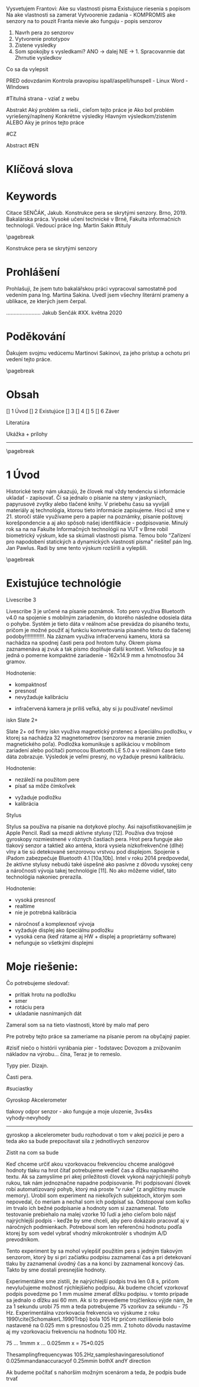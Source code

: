 Vysvetujem Frantovi:
Ake su vlastnosti pisma
Existujuce riesenia s popisom
Na ake vlastnosti sa zamerat
	Vytvoorenie zadania - KOMPROMIS
ake senzory na to pouzit
	Franta nievie ako funguju - popis senzorov
1. Navrh pera zo senzorov
2. Vytvorenie prototypov
3. Zistene vysledky
4. Som spokojby s vysledkami?
	ANO -> dalej
	NIE -> 1.
Spracovanmie dat
Zhrnutie vysledkov

Co sa da vylepsit


PRED odovzdanim
Kontrola pravopisu 
	ispall/aspell/hunspell - Linux
	Word - WIndows


#Titulná strana - vziať z webu

Abstrakt
Aký problém sa rieši., cieľom tejto práce je
Ako bol problém vyriešený/naplnený
Konkrétne výsledky
Hlavným výsledkom/zistením ALEBO Aky je prínos tejto práce


#CZ

Abstract
#EN

# Klíčová slova


# Keywords

Citace
SENČÁK, Jakub. Konstrukce pera se skrytými senzory. Brno, 2019. Bakalárska práca. Vysoké učení technické v Brně, Fakulta informačních technologií.
Vedoucí práce Ing. Martin Sakin #tituly

\pagebreak

Konstrukce pera se skrytými senzory

# Prohlášení

Prohlašuji, že jsem tuto bakalářskou práci vypracoval samostatně pod vedením pana Ing. Martina Sakina. Uvedl jsem všechny literární prameny a ublikace, ze kterých jsem čerpal.

.......................
Jakub Senčák
#XX. května 2020


# Poděkování

Ďakujem svojmu vedúcemu Martinovi Sakinovi, za jeho prístup a ochotu pri vedení tejto práce. 

\pagebreak

# Obsah

[] 1 Úvod
[] 2 Existujúce 
[] 3
[] 4
[] 5
[] 6 Záver

Literatúra

Ukážka + prílohy

---------------------------------------------------------------------------

\pagebreak

# 1 Úvod

Historické texty nám ukazujú, že človek mal vždy tendenciu si informácie ukladať - zapisovať. Či sa jednalo o písanie na steny v jaskyniach, papyrusové zvytky alebo tlačené knihy. V priebehu času sa vyvíjali materiály aj technológia, ktorou tieto informácie zapisujeme. Hoci už sme v 21. storočí stále využívame pero a papier na poznámky, písanie poštovej korešpondencie a aj ako spôsob našej identifikácie - podpisovanie. Minulý rok sa na na Fakulte Informačných technológií na VUT v Brne robil biometrický výskum, kde sa skúmali vlastnosti písma. Témou bolo "Zařízení pro napodobení statických a dynamických vlastností písma" riešiteľ pán Ing. Jan Pawlus. Radi by sme tento výskum rozšírili a vylepšili. 

\pagebreak

# Existujúce technológie

Livescribe 3

Livescribe 3 je určené na písanie poznámok. Toto pero využíva Bluetooth v4.0 na spojenie s mobilným zariadením, do ktorého následne odosiela dáta o pohybe. Systém je tieto dáta v reálnom ačse prevádza do písaného textu, pričom je možné použiť aj funkciu konvertovania písaného textu do tlačenej podoby!!!!!!!!!!!!!. Na záznam využíva infračervenú kameru, ktorá sa nachádza na spodnej časti pera pod hrotom tuhy. Okrem písma zaznamenáva aj zvuk a tak písmo doplňuje ďalší kontext. Veľkosťou je sa jedná o pomerne kompaktné zariadenie - 162x14.9 mm a hmotnosťou 34 gramov. 

Hodnotenie:
+ kompaktnosť
+ presnosť
+ nevyžaduje kalibráciu

- infračervená kamera je príliš veľká, aby si ju používateľ nevšimol

iskn Slate 2+

Slate 2+ od firmy iskn využíva magnetický prstenec a špeciálnu podložku, v ktorej sa nachádza 32 magnetometrov (senzorov na meranie zmien magnetického poľa). Podložka komunikuje s aplikáciou v mobilnom zariadení alebo počítači pomocou Bluetooth LE 5.0 a v reálnom čase tieto dáta zobrazuje. Výsledok je veľmi presný, no vyžaduje presnú kalibráciu. 

Hodnotenie:
+ nezáleží na použitom pere
+ písať sa môže čímkoľvek

- vyžaduje podložku
- kalibrácia

Stylus

Stylus sa používa na písanie na dotykové plochy. Asi najsofistikovanejším je Apple Pencil. Radí sa mezdi aktívne stylusy [12]. Používa dva trojosé gyroskopy rozmiestnené v rôznych častiach pera. Hrot pera funguje ako tlakový senzor a taktiež ako anténa, ktorá vysiela nízkofrekvenčné (dlhé) vlny a tie sú detekované senzorovou vrstvou pod displejom. Spojenie s iPadom zabezpečuje Bluetooth 4.1 [10a,10b]. Intel v roku 2014 predpovedal, že aktívne stylusy nebudú také úspešné ako pasívne z dôvodu vysokej ceny a náročnosti vývoja takej technológie [11]. No ako môžeme vidieť, táto technológia nakoniec prerazila. 

Hodnotenie:
+ vysoká presnosť
+ realtime
+ nie je potrebná kalibrácia
- náročnosť a komplexnosť vývoja
- vyžaduje displej ako špeciálnu podložku
- vysoká cena (keď rátame aj HW + displej a proprietárny software)
- nefunguje so všetkými displejmi

# Moje riešenie:

Čo potrebujeme sledovať:
- prítlak hrotu na podložku
- smer
- rotáciu pera 
- ukladanie nasnímaných dát


Zameral som sa na tieto vlastnosti, ktoré by malo mať pero 





 Pre potreby tejto práce sa zameriame na písanie perom na obyčajný papier.  


#zisiť niečo o histórii vyrábania pier - 1odstavec
Dovozom a znižovaním nákladov na výrobu... čína, Teraz je to remeslo.



Typy pier.
Dizajn.

Časti pera.

#suciastky

Gyroskop
Akcelerometer

tlakovy odpor senzor - ako funguje a moje ulozenie, 3vs4ks  
vyhody-nevyhody


----
gyroskop a akcelerometer budu rozhodovat o tom v akej pozicii je pero a teda ako sa bude prepocitavat sila z jednotlivych senzorov



Zistit na com sa bude 






Keď chceme určiť akou vzorkovacou frekvenciou chceme analógové hodnoty tlaku na hrot čítať potrebujeme vedieť čas a dĺžku napísaného textu. Ak sa zamyslíme pri akej príležitosti človek vykoná najrýchlejší pohyb rukou, tak nám jednoznačne napadne podpisovanie. Pri podpisovaní človek robí automatizovaný pohyb, ktorý má proste "v ruke" (z angličtiny muscle memory). Urobil som experiment na niekoľkých subjektoch, ktorým som nepovedal, čo meriam a nechal som ich podpísať sa. Odstopoval som koľko im trvalo ich bežné podpísanie a hodnoty som si zaznamenal. Toto testovanie prebiehalo na malej vzorke 10 ľudí a jeho cieľom bolo nájsť najrýchlejší podpis - keďže by sme chceli, aby pero dokázalo pracovať aj v náročných podmienkach. Potreboval som len referenčnú hodnotu podľa ktorej by som vedel vybrať vhodný mikrokontrolér s vhodným A/D prevodníkom. 

Tento experiment by sa mohol vylepšiť použitím pera s jedným tlakovým senzorom, ktorý by si pri začiatku podpisu zaznamenal čas a pri detekovaní tlaku by zaznamenal úvodný čas a na konci by zaznamenal koncový čas. Takto by sme dostali presnejšie hodnoty.

Experimentálne sme zistili, že najrýchlejší podpis trvá len 0.8 s, pričom nevylučujeme možnosť rýchlejšieho podpisu. Ak budeme chcieť vzorkovať podpis povedzme po 1 mm musíme zmerať dĺžku podpisu. v tomto prípade sa jednalo o dĺžku asi 60 mm. Ak si to prevedieme trojčlenkou výjde nám, že za 1 sekundu urobí 75 mm a teda potrebujeme 75 vzorkov za sekundu - 75 Hz. Experimentálna vzorkovacia frekvencia vo výskume z roku 1990\cite{SchomakerL.1990Trbp} bola 105 Hz pričom rozlíšenie bolo nastavené na 0.025 mm s presnosťou 0.25 mm. Z tohoto dôvodu nastavíme aj my vzorkovaciu frekvenciu na hodnotu 100 Hz.



75 ... 1mmm
x  ... 0.025mm
x = 75*0.025



Thesamplingfrequencywas 105.2Hz,sampleshavingaresolutionof 0.025mmandanaccuracyof 0.25mmin bothX andY direction


Ak budeme počítať s nahorším možným scenárom a teda, že podpis bude trvať 










